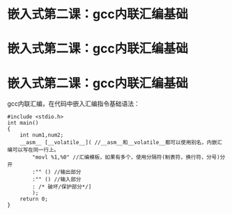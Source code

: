 # 嵌入式第二课：gcc内联汇编基础
# 嵌入式第二课：gcc内联汇编基础

# 嵌入式第二课：gcc内联汇编基础

gcc内联汇编，在代码中嵌入汇编指令基础语法：

  

    
    
    #include <stdio.h>
    int main()
    {
        int num1,num2;
        __asm__ [__volatile__]( //__asm__和__volatile__都可以使用别名，内嵌汇编可以写在同一行上。
            "movl %1,%0" //汇编模板，如果有多个，使用分隔符(制表符，换行符，分号)分开
            :"" () //输出部分
            :"" () //输入部分
            : /* 破坏/保护部分*/]
            );
        return 0;
    }

  

  

  

